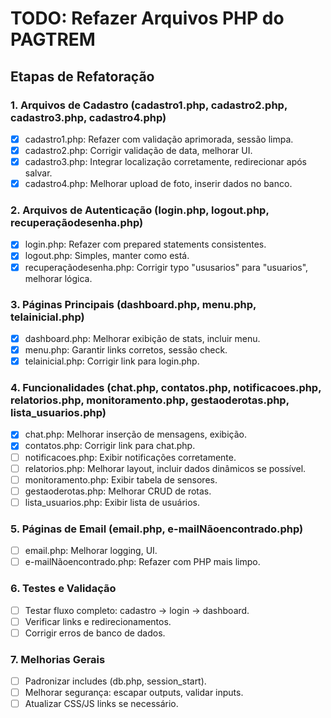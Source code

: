 # TODO: Refazer Arquivos PHP do PAGTREM

## Etapas de Refatoração

### 1. Arquivos de Cadastro (cadastro1.php, cadastro2.php, cadastro3.php, cadastro4.php)
- [x] cadastro1.php: Refazer com validação aprimorada, sessão limpa.
- [x] cadastro2.php: Corrigir validação de data, melhorar UI.
- [x] cadastro3.php: Integrar localização corretamente, redirecionar após salvar.
- [x] cadastro4.php: Melhorar upload de foto, inserir dados no banco.

### 2. Arquivos de Autenticação (login.php, logout.php, recuperaçãodesenha.php)
- [x] login.php: Refazer com prepared statements consistentes.
- [x] logout.php: Simples, manter como está.
- [x] recuperaçãodesenha.php: Corrigir typo "ususarios" para "usuarios", melhorar lógica.

### 3. Páginas Principais (dashboard.php, menu.php, telainicial.php)
- [x] dashboard.php: Melhorar exibição de stats, incluir menu.
- [x] menu.php: Garantir links corretos, sessão check.
- [x] telainicial.php: Corrigir link para login.php.

### 4. Funcionalidades (chat.php, contatos.php, notificacoes.php, relatorios.php, monitoramento.php, gestaoderotas.php, lista_usuarios.php)
- [x] chat.php: Melhorar inserção de mensagens, exibição.
- [x] contatos.php: Corrigir link para chat.php.
- [ ] notificacoes.php: Exibir notificações corretamente.
- [ ] relatorios.php: Melhorar layout, incluir dados dinâmicos se possível.
- [ ] monitoramento.php: Exibir tabela de sensores.
- [ ] gestaoderotas.php: Melhorar CRUD de rotas.
- [ ] lista_usuarios.php: Exibir lista de usuários.

### 5. Páginas de Email (email.php, e-mailNãoencontrado.php)
- [ ] email.php: Melhorar logging, UI.
- [ ] e-mailNãoencontrado.php: Refazer com PHP mais limpo.

### 6. Testes e Validação
- [ ] Testar fluxo completo: cadastro -> login -> dashboard.
- [ ] Verificar links e redirecionamentos.
- [ ] Corrigir erros de banco de dados.

### 7. Melhorias Gerais
- [ ] Padronizar includes (db.php, session_start).
- [ ] Melhorar segurança: escapar outputs, validar inputs.
- [ ] Atualizar CSS/JS links se necessário.
